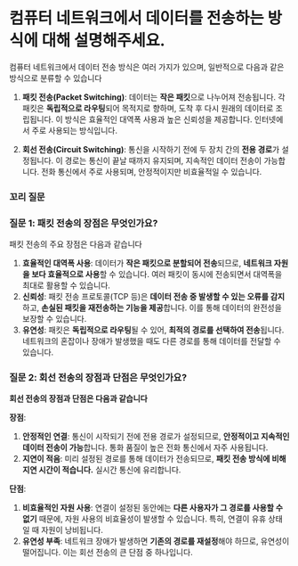 # 컴퓨터 네트워크에서 데이터를 전송하는 방식에 대해 설명해주세요.

컴퓨터 네트워크에서 데이터 전송 방식은 여러 가지가 있으며, 일반적으로 다음과 같은 방식으로 분류할 수 있습니다

1. **패킷 전송(Packet Switching)**:
데이터는 **작은 패킷**으로 나누어져 전송됩니다. 각 패킷은 **독립적으로 라우팅**되어 목적지로 향하며, 도착 후 다시 원래의 데이터로 조립됩니다. 이 방식은 효율적인 대역폭 사용과 높은 신뢰성을 제공합니다. 인터넷에서 주로 사용되는 방식입니다.

2. **회선 전송(Circuit Switching)**:
통신을 시작하기 전에 두 장치 간의 **전용 경로**가 설정됩니다. 이 경로는 통신이 끝날 때까지 유지되며, 지속적인 데이터 전송이 가능합니다. 전화 통신에서 주로 사용되며, 안정적이지만 비효율적일 수 있습니다.


### 꼬리 질문
### 질문 1: 패킷 전송의 장점은 무엇인가요?
패킷 전송의 주요 장점은 다음과 같습니다

1. **효율적인 대역폭 사용**: 데이터가 **작은 패킷으로 분할되어 전송**되므로, **네트워크 자원을 보다 효율적으로 사용**할 수 있습니다. 여러 패킷이 동시에 전송되면서 대역폭을 최대로 활용할 수 있습니다.
2. **신뢰성**: 패킷 전송 프로토콜(TCP 등)은 **데이터 전송 중 발생할 수 있는 오류를 감지**하고, **손실된 패킷을 재전송하는 기능을 제공**합니다. 이를 통해 데이터의 완전성을 보장할 수 있습니다.
3. **유연성**: 패킷은 **독립적으로 라우팅**될 수 있어, **최적의 경로를 선택하여 전송**됩니다. 네트워크의 혼잡이나 장애가 발생했을 때도 다른 경로를 통해 데이터를 전달할 수 있습니다.

### 질문 2: 회선 전송의 장점과 단점은 무엇인가요?

**회선 전송의 장점과 단점은 다음과 같습니다**

**장점**:
1. **안정적인 연결**: 통신이 시작되기 전에 전용 경로가 설정되므로, **안정적이고 지속적인 데이터 전송이 가능**합니다. 통화 품질이 높은 전화 통신에서 자주 사용됩니다.
2. **지연이 적음**: 미리 설정된 경로를 통해 데이터가 전송되므로, **패킷 전송 방식에 비해 지연 시간이 적습니다.** 실시간 통신에 유리합니다.

**단점**:
1. **비효율적인 자원 사용**: 연결이 설정된 동안에는 **다른 사용자가 그 경로를 사용할 수 없기** 때문에, 자원 사용의 비효율성이 발생할 수 있습니다. 특히, 연결이 유휴 상태일 때 자원이 낭비됩니다.
2. **유연성 부족**: 네트워크 장애가 발생하면 **기존의 경로를 재설정**해야 하므로, 유연성이 떨어집니다. 이는 회선 전송의 큰 단점 중 하나입니다.